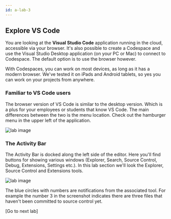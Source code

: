 ```yaml
---
id: a-lab-3
---
```


## Explore VS Code

You are looking at the **Visual Studio Code** application running in the cloud, accessible via your browser. It's also possible to create a Codespace and use the Visual Studio Desktop application (on your PC or Mac) to connect to Codespace. The default option is to use the browser however.

With Codespaces, you can work on most devices, as long as it has a modern browser.  We've tested it on iPads and Android tablets, so yes you can work on your projects from anywhere. 

### Familiar to VS Code users

The browser version of VS Code is similar to the desktop version. Which is a plus for your employees or students that know VS Code. The main differences between the two is the menu location. Check out the hamburger menu in the upper left of the application.

<img src='/assets/img/a-lab-02-01.png' alt="lab image" class="img-lab" >

### The Activity Bar

The Activity Bar is docked along the left side of the editor.  Here you'll find buttons for showing various windows (Explorer, Search, Source Control, Debug, Extensions, Settings etc.). In this lab section we'll look the Explorer, Source Control and Extensions tools.  

<img src='/assets/img/a-lab-02-02.png' alt="lab image" class="img-lab" >

The blue circles with numbers are notifications from the associated tool.  For example the number 3 in the screenshot indicates there are three files that haven't been committed to source control yet.

[Go to next lab]
